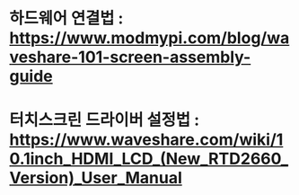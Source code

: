 # 하드웨어 연결법 : https://www.modmypi.com/blog/waveshare-101-screen-assembly-guide
# 터치스크린 드라이버 설정법 : https://www.waveshare.com/wiki/10.1inch_HDMI_LCD_(New_RTD2660_Version)_User_Manual
